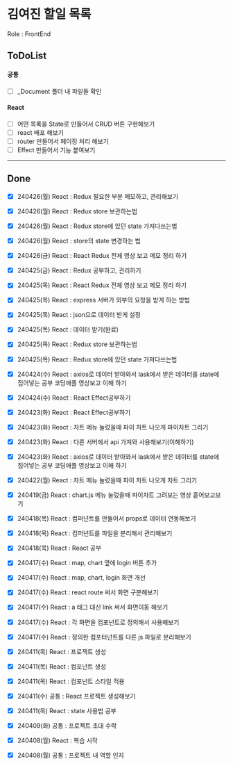 # 김여진 할일 목록
Role : FrontEnd

## ToDoList
#### 공통
- [ ] _Document 폴더 내 파일들 확인

#### React
- [ ] 어떤 목록을 State로 만들어서 CRUD 버튼 구현해보기
- [ ] react 배포 해보기
- [ ] router 만들어서 페이징 처리 해보기
- [ ] Effect 만들어서 기능 붙여보기

---
## Done
- [x] 240426(월) React : Redux 필요한 부분 메모하고, 관리해보기
- [x] 240426(월) React : Redux store 보관하는법
- [x] 240426(월) React : Redux store에 있던 state 가져다쓰는법
- [x] 240426(월) React : store의 state 변경하는 법
- [x] 240426(금) React : React Redux 전체 영상 보고 메모 정리 하기
- [x] 240425(금) React : Redux 공부하고, 관리하기
- [x] 240425(목) React : React Redux 전체 영상 보고 메모 정리 하기
- [x] 240425(목) React : express 서버가 외부의 요청을 받게 하는 방법
- [x] 240425(목) React : json으로 데이터 받게 설정
- [x] 240425(목) React : 데이터 받기(완료)
- [x] 240425(목) React : Redux store 보관하는법
- [x] 240425(목) React : Redux store에 있던 state 가져다쓰는법
- [x] 240424(수) React : axios로 데이터 받아와서 lask에서 받은 데이터를 state에 집어넣는 공부 코딩애플 영상보고 이해 하기
- [x] 240424(수) React : React Effect공부하기
- [x] 240423(화) React : React Effect공부하기
- [x] 240423(화) React : 차트 메뉴 눌렀을때 파이 차트 나오게 파이차트 그리기
- [x] 240423(화) React : 다른 서버에서 api 가져와 사용해보기(이해하기)
- [x] 240423(화) React : axios로 데이터 받아와서 lask에서 받은 데이터를 state에 집어넣는 공부 코딩애플 영상보고 이해 하기
- [x] 240422(월) React : 차트 메뉴 눌렀을때 파이 차트 나오게 차트 그리기
- [x] 240419(금) React : chart.js 메뉴 눌렀을때 파이차트 그려보는 영상 흩어보고보기
- [x] 240418(목) React : 컴퍼넌트를 만들어서 props로 데이터 연동해보기
- [x] 240418(목) React : 컴퍼넌트를 파일을 분리해서 관리해보기
- [x] 240418(목) React : React 공부
- [x] 240417(수) React : map, chart 옆에 login 버튼 추가  
- [x] 240417(수) React : map, chart, login 화면 개선 
- [x] 240417(수) React : react route 써서 화면 구분해보기 
- [x] 240417(수) React : a 태그 대신 link 써서 화면이동 해보기 
- [x] 240417(수) React : 각 화면을 컴포넌트로 정의해서 사용해보기
- [x] 240417(수) React : 정의한 컴포터넌트를 다른 js 파일로 분리해보기
- [x] 240411(목) React : 프로젝트 생성
- [x] 240411(목) React : 컴포넌트 생성
- [x] 240411(목) React : 컴포넌트 스타일 적용
- [x] 240411(수) 공통 : React 프로젝트 생성해보기
- [x] 240411(목) React : state 사용법 공부
- [x] 240409(화) 공통 : 프로젝트 초대 수락
- [x] 240408(월) React : 복습 시작
- [x] 240408(월) 공통 : 프로젝트 내 역할 인지

